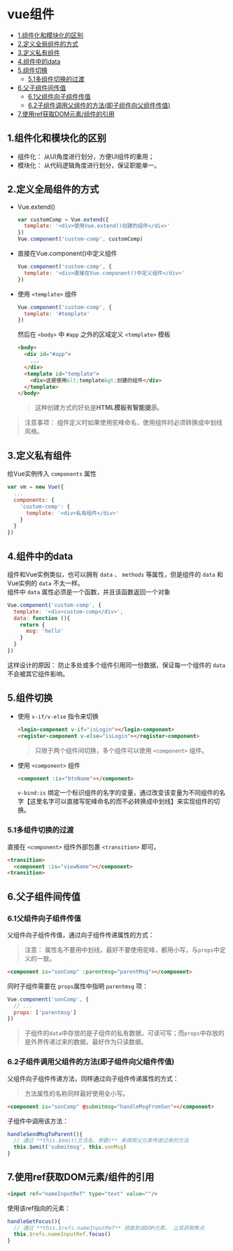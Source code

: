 # vue组件

- [1.组件化和模块化的区别](#1组件化和模块化的区别)
- [2.定义全局组件的方式](#2定义全局组件的方式)
- [3.定义私有组件](#3定义私有组件)
- [4.组件中的data](#4组件中的data)
- [5.组件切换](#5组件切换)
  - [5.1多组件切换的过渡](#51多组件切换的过渡)
- [6.父子组件间传值](#6父子组件间传值)
  - [6.1父组件向子组件传值](#61父组件向子组件传值)
  - [6.2子组件调用父组件的方法(即子组件向父组件传值)](#62子组件调用父组件的方法即子组件向父组件传值)
- [7.使用ref获取DOM元素/组件的引用](#7使用ref获取dom元素组件的引用)

## 1.组件化和模块化的区别
- 组件化： 从UI角度进行划分，方便UI组件的重用；
- 模块化： 从代码逻辑角度进行划分，保证职能单一。

## 2.定义全局组件的方式
- Vue.extend()  
  ```js
  var customComp = Vue.extend({
    template: '<div>使用Vue.extend()创建的组件</div>'
  })
  Vue.component('custom-comp', customComp)
  ````
- 直接在Vue.component()中定义组件  
  ```js
  Vue.component('custom-comp', {
    template: '<div>直接在Vue.component()中定义组件</div>'
  })
  ```
- 使用 `<template>` 组件  
  ```js
  Vue.component('custom-comp', {
    template: '#template'
  })
  ```
  然后在 `<body>` 中 `#app` 之外的区域定义 `<template>` 模板
  ```html
  <body>
    <div id="#app">
      ...
    </div>
    <template id="template">
      <div>这是使用&lt;template&gt;创建的组件</div>
    </template>
  </body>
  ```
  > 这种创建方式的好处是**HTML模板有智能提示**。

> 注意事项：
> 组件定义时如果使用驼峰命名，使用组件时必须转换成中划线风格。

## 3.定义私有组件
给Vue实例传入 `components` 属性
```js
var vm = new Vue({
  ...
  components: {
    'custom-comp': {
      template: '<div>私有组件</div>'
    }
  }
})
```

## 4.组件中的data
组件和Vue实例类似，也可以拥有 `data` 、 `methods` 等属性，但是组件的 `data` 和Vue实例的 `data` 不太一样。  
组件中 `data` 属性必须是一个函数，并且该函数返回一个对象
```js
Vue.component('custom-comp', {
  template: '<div>custom-comp</div>',
  data: function (){
    return {
      msg: 'hello'
    }
  }
})
```
这样设计的原因： 防止多处或多个组件引用同一份数据，保证每一个组件的 `data` 不会被其它组件影响。

## 5.组件切换
- 使用 `v-if/v-else` 指令来切换  
  ```html
  <login-component v-if="isLogin"></login-component>
  <register-component v-else="isLogin"></register-component>
  ```
  > 只限于两个组件间切换，多个组件可以使用 `<component>` 组件。
- 使用 `<component>` 组件
  ```html
  <component :is="btnName"></component>
  ```
  `v-bind:is` 绑定一个标识组件的名字的变量，通过改变该变量为不同组件的名字【这里名字可以直接写驼峰命名的而不必转换成中划线】来实现组件的切换。

### 5.1多组件切换的过渡
直接在 `<component>` 组件外部包裹 `<transition>` 即可。  
```html
<transition>
  <component :is="viewName"></component>
<transition>
```

## 6.父子组件间传值
### 6.1父组件向子组件传值
父组件向子组件传值，通过向子组件传递属性的方式：  
> 注意： 属性名不要用中划线，最好不要使用驼峰，都用小写，与`props`中定义的一致。  
```html
<component is="sonComp" :parentmsg="parentMsg"></component>
```
同时子组件需要在 `props`属性中指明 `parentmsg` 项：  
```js
Vue.component('sonComp', {
  // ...
  props: ['parentmsg']
})
```
> 子组件的`data`中存放的是子组件的私有数据，可读可写；而`props`中存放的是外界传递过来的数据，最好作为只读数据。

### 6.2子组件调用父组件的方法(即子组件向父组件传值)
父组件向子组件传递方法，同样通过向子组件传递属性的方式：
> 方法属性的名称同样最好使用全小写。  
```html
<component is="sonComp" @submitmsg="handleMsgFromSon"></component>
```
子组件中调用该方法：  
```js
handleSendMsgToParent(){
  // 通过 **this.$emit(方法名，参数)** 来调用父元素传递过来的方法
  this.$emit('submitmsg', this.sonMsg)
}
```

## 7.使用ref获取DOM元素/组件的引用
```html
<input ref="nameInputRef" type="text" value=""/>
```
使用该ref指向的元素：
```js
handleGetFocus(){
  // 通过 **this.$refs.nameInputRef** 获取到该DOM元素， 让其获取焦点
  this.$refs.nameInputRef.focus()
}
```